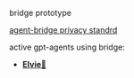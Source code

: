 bridge prototype

[agent-bridge privacy standrd](/docs/privacy.md)

active gpt-agents using bridge:
- [**Elvie🌸**](https://chatgpt.com/g/g-685ffac75ec48191ba63b0f887692527-elvie)
